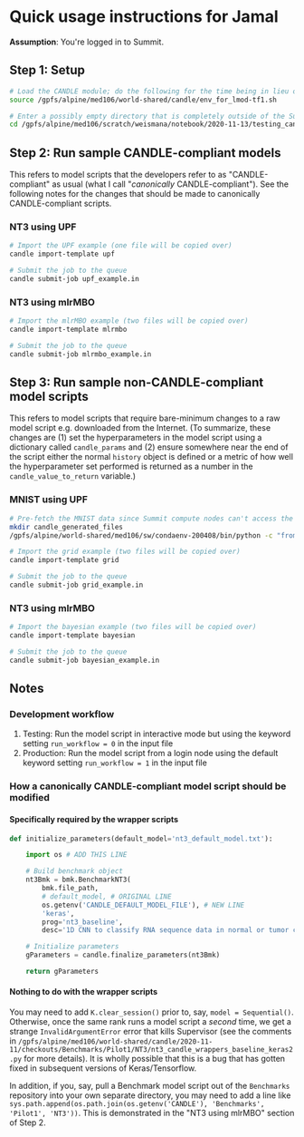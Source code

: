 # Quick usage instructions for Jamal

**Assumption**: You're logged in to Summit.

## Step 1: Setup

```bash
# Load the CANDLE module; do the following for the time being in lieu of "module load candle", as Summit staff are currently "onboarding" CANDLE as user-managed software
source /gpfs/alpine/med106/world-shared/candle/env_for_lmod-tf1.sh

# Enter a possibly empty directory that is completely outside of the Supervisor/Benchmarks repositories on the alpine FS
cd /gpfs/alpine/med106/scratch/weismana/notebook/2020-11-13/testing_candle_installation
```

## Step 2: Run sample CANDLE-compliant models

This refers to model scripts that the developers refer to as "CANDLE-compliant" as usual (what I call "*canonically* CANDLE-compliant"). See the following notes for the changes that should be made to canonically CANDLE-compliant scripts.

### NT3 using UPF

```bash
# Import the UPF example (one file will be copied over)
candle import-template upf

# Submit the job to the queue
candle submit-job upf_example.in
```

### NT3 using mlrMBO

```bash
# Import the mlrMBO example (two files will be copied over)
candle import-template mlrmbo

# Submit the job to the queue
candle submit-job mlrmbo_example.in
```

## Step 3: Run sample **non**-CANDLE-compliant model scripts

This refers to model scripts that require bare-minimum changes to a raw model script e.g. downloaded from the Internet. (To summarize, these changes are (1) set the hyperparameters in the model script using a dictionary called `candle_params` and (2) ensure somewhere near the end of the script either the normal `history` object is defined or a metric of how well the hyperparameter set performed is returned as a number in the `candle_value_to_return` variable.)

### MNIST using UPF

```bash
# Pre-fetch the MNIST data since Summit compute nodes can't access the Internet (this obviously has nothing to do with the wrapper scripts)
mkdir candle_generated_files
/gpfs/alpine/world-shared/med106/sw/condaenv-200408/bin/python -c "from keras.datasets import mnist; import os; (x_train, y_train), (x_test, y_test) = mnist.load_data(os.path.join(os.getcwd(), 'candle_generated_files', 'mnist.npz'))"

# Import the grid example (two files will be copied over)
candle import-template grid

# Submit the job to the queue
candle submit-job grid_example.in
```

### NT3 using mlrMBO

```bash
# Import the bayesian example (two files will be copied over)
candle import-template bayesian

# Submit the job to the queue
candle submit-job bayesian_example.in
```

## Notes

### Development workflow

1. Testing: Run the model script in interactive mode but using the keyword setting `run_workflow = 0` in the input file
1. Production: Run the model script from a login node using the default keyword setting `run_workflow = 1` in the input file

### How a canonically CANDLE-compliant model script should be modified

#### Specifically required by the wrapper scripts

```python
def initialize_parameters(default_model='nt3_default_model.txt'):

    import os # ADD THIS LINE

    # Build benchmark object
    nt3Bmk = bmk.BenchmarkNT3(
        bmk.file_path,
        # default_model, # ORIGINAL LINE
        os.getenv('CANDLE_DEFAULT_MODEL_FILE'), # NEW LINE
        'keras',
        prog='nt3_baseline',
        desc='1D CNN to classify RNA sequence data in normal or tumor classes')

    # Initialize parameters
    gParameters = candle.finalize_parameters(nt3Bmk)

    return gParameters
```

#### Nothing to do with the wrapper scripts

You may need to add `K.clear_session()` prior to, say, `model = Sequential()`. Otherwise, once the same rank runs a model script a *second* time, we get a strange `InvalidArgumentError` error that kills Supervisor (see the comments in `/gpfs/alpine/med106/world-shared/candle/2020-11-11/checkouts/Benchmarks/Pilot1/NT3/nt3_candle_wrappers_baseline_keras2.py` for more details). It is wholly possible that this is a bug that has gotten fixed in subsequent versions of Keras/Tensorflow.

In addition, if you, say, pull a Benchmark model script out of the `Benchmarks` repository into your own separate directory, you may need to add a line like `sys.path.append(os.path.join(os.getenv('CANDLE'), 'Benchmarks', 'Pilot1', 'NT3'))`. This is demonstrated in the "NT3 using mlrMBO" section of Step 2.
